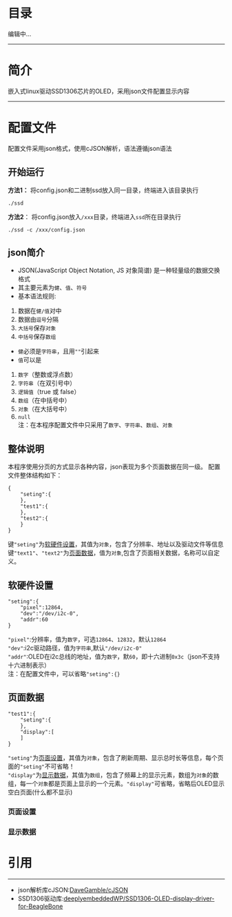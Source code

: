 # 目录
编辑中...

---
# 简介
嵌入式linux驱动SSD1306芯片的OLED，采用json文件配置显示内容

---
# 配置文件
配置文件采用json格式，使用cJSON解析，语法遵循json语法

## 开始运行
**方法1：**
将config.json和二进制ssd放入同一目录，终端进入该目录执行
```
./ssd
```
**方法2**：
将config.json放入`/xxx`目录，终端进入`ssd`所在目录执行
```
./ssd -c /xxx/config.json
```

## json简介
* JSON(JavaScript Object Notation, JS 对象简谱) 是一种轻量级的数据交换格式
* 其主要元素为`健`、`值`、`符号`
* 基本语法规则:
1. 数据在`健/值`对中
2. 数据由`逗号`分隔
3. `大括号`保存`对象`
4. `中括号`保存`数组`
* `健`必须是`字符串`，且用`""`引起来
* `值`可以是
1. `数字`（整数或浮点数）
3. `字符串`（在双引号中）
4. `逻辑值`（true 或 false）
5. `数组`（在中括号中）
6. `对象`（在大括号中）
7. `null`  
注：在本程序配置文件中只采用了`数字`、`字符串`、`数组`、`对象` 

## 整体说明
本程序使用分页的方式显示各种内容，json表现为多个页面数据在同一级。 
配置文件整体结构如下：
```
{
	"seting":{
	},
	"test1":{
	},
	"test2":{
	}
}
```
键`"seting"`为[软硬件设置](#软硬件设置)，其值为`对象`，包含了分辨率、地址以及驱动文件等信息 
键`"text1"`、`"text2"`为[页面数据](#显示数据)，值为`对象`,包含了页面相关数据，名称可以自定义。 

## 软硬件设置
```
"seting":{
	"pixel":12864,
	"dev":"/dev/i2c-0",
	"addr":60
}
```
`"pixel"`:分辨率，值为`数字`，可选`12864`、`12832`，默认`12864`  
`"dev"`:i2c驱动路径，值为`字符串`,默认`"/dev/i2c-0"`  
`"addr"`:OLED在i2c总线的地址，值为`数字`，默`60`，即十六进制`0x3c`（json不支持十六进制表示）  
注：在配置文件中，可以省略`"seting":{}`  

## 页面数据
```
"test1":{
	"seting":{
	},
	"display":[
	]
}
```
`"seting"`为[页面设置](#页面设置)，其值为`对象`，包含了刷新周期、显示总时长等信息，每个页面的`"seting"`不可省略！  
`"display"`为[显示数据](#显示数据)，其值为`数组`，包含了频幕上的显示元素，数组为`对象`的数组，每一个`对象`都是页面上显示的一个元素。`"display"`可省略，省略后OLED显示空白页面(什么都不显示)

### 页面设置

### 显示数据

# 引用
---
 * json解析库cJSON:[DaveGamble/cJSON](https://github.com/DaveGamble/cJSON)
 * SSD1306驱动库:[deeplyembeddedWP/SSD1306-OLED-display-driver-for-BeagleBone](https://github.com/deeplyembeddedWP/SSD1306-OLED-display-driver-for-BeagleBone)
